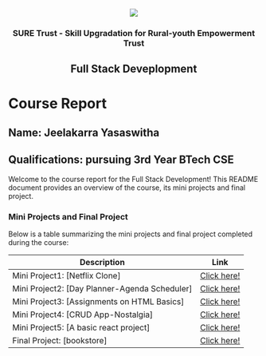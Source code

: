 <!-- PROJECT LOGO -->
<br />

<div align="center">
   <img src='https://user-images.githubusercontent.com/73131499/166115643-d3187f47-d38f-41b2-ae42-5ecbbc60de14.png' />


<h3 align="center">SURE Trust - Skill Upgradation for Rural-youth Empowerment Trust</h3>
  <h2> Full Stack Deveplopment </h2>
</div>

# Course Report

## Name: Jeelakarra Yasaswitha

## Qualifications: pursuing 3rd Year BTech CSE

Welcome to the course report for the Full Stack Development! This README document provides an overview of the course, its mini projects and final project.

### Mini Projects and Final Project

Below is a table summarizing the mini projects and final project completed during the course:

| Description                                    | Link                                    |
|------------------------------------------------|-----------------------------------------|
| Mini Project1: [Netflix Clone]                 | [Click here!](https://github.com/Yashu-Hk/G16_FSD/tree/main/Mini%20Projects/Yasaswitha/miniproject1)               |
| Mini Project2: [Day Planner-Agenda Scheduler]  | [Click here!](https://github.com/Yashu-Hk/G16_FSD/tree/main/Mini%20Projects/Yasaswitha/miniproject_2)                         |
| Mini Project3: [Assignments on HTML Basics]    | [Click here!](https://github.com/Yashu-Hk/G16_FSD/tree/main/Mini%20Projects/Yasaswitha/miniproject3)                         |
| Mini Project4: [CRUD App-Nostalgia]            | [Click here!](https://github.com/Yashu-Hk/G16_FSD/tree/main/Mini%20Projects/Yasaswitha/miniproject4)                         |
| Mini Project5: [A basic react project]         | [Click here!](https://github.com/Yashu-Hk/G16_FSD/tree/main/Mini%20Projects/Yasaswitha/miniproject5)                         |
| Final Project: [bookstore]                     | [Click here!](https://github.com/sure-trust/G16_FSD/tree/main/Final%20Capstone%20Project/Yasaswitha)                         |